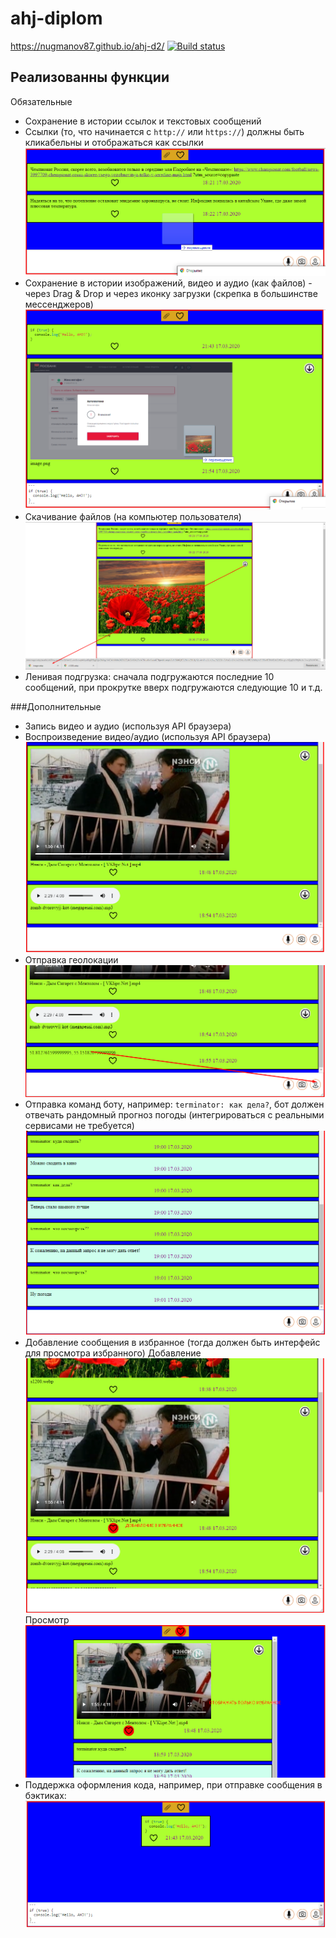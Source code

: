 # ahj-diplom

https://nugmanov87.github.io/ahj-d2/
[![Build status](https://ci.appveyor.com/api/projects/status/9rc6vgt0dt9d6jcx?svg=true)](https://ci.appveyor.com/project/nugmanov87/ahj-d2)

## Реализованны функции

Обязательные

- Сохранение в истории ссылок и текстовых сообщений
- Ссылки (то, что начинается с `http://` или `https://`) должны быть кликабельны и отображаться как ссылки
  ![](https://github.com/nugmanov87/ahj-diplom-front/blob/master/imgs/Screenshot_1.png)
- Сохранение в истории изображений, видео и аудио (как файлов) - через Drag & Drop и через иконку загрузки (скрепка в большинстве мессенджеров)
  ![](https://github.com/nugmanov87/ahj-diplom-front/blob/master/imgs/Screenshot_11.png)
- Скачивание файлов (на компьютер пользователя)
  ![](https://github.com/nugmanov87/ahj-diplom-front/blob/master/imgs/Screenshot_2.png)
- Ленивая подгрузка: сначала подгружаются последние 10 сообщений, при прокрутке вверх подгружаются следующие 10 и т.д.

###Дополнительные

- Запись видео и аудио (используя API браузера)
- Воспроизведение видео/аудио (используя API браузера)
  ![](https://github.com/nugmanov87/ahj-diplom-front/blob/master/imgs/Screenshot_3.png)
- Отправка геолокации
  ![](https://github.com/nugmanov87/ahj-diplom-front/blob/master/imgs/Screenshot_4.png)
- Отправка команд боту, например: `terminator: как дела?`, бот должен отвечать рандомный прогноз погоды (интегрироваться с реальными сервисами не требуется)
  ![](https://github.com/nugmanov87/ahj-diplom-front/blob/master/imgs/Screenshot_5.png)
- Добавление сообщения в избранное (тогда должен быть интерфейс для просмотра избранного)
  Добавление
  ![](https://github.com/nugmanov87/ahj-diplom-front/blob/master/imgs/Screenshot_6.png)
  Просмотр
  ![](https://github.com/nugmanov87/ahj-diplom-front/blob/master/imgs/Screenshot_7.png)
- Поддержка оформления кода, например, при отправке сообщения в бэктиках:
  ![](https://github.com/nugmanov87/ahj-diplom-front/blob/master/imgs/Screenshot_8.png)
